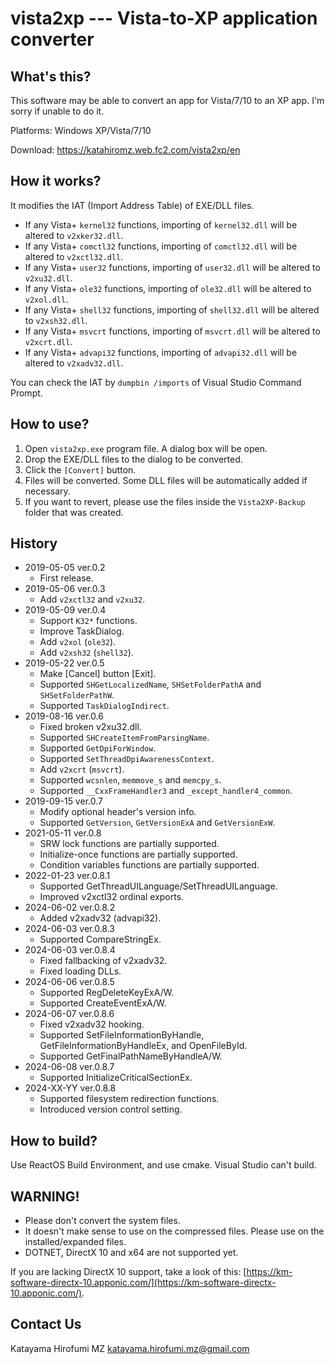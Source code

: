 # vista2xp --- Vista-to-XP application converter

## What's this?

This software may be able to convert an app for Vista/7/10 to an XP app.
I'm sorry if unable to do it.

Platforms: Windows XP/Vista/7/10

Download: https://katahiromz.web.fc2.com/vista2xp/en

## How it works?

It modifies the IAT (Import Address Table) of EXE/DLL files.

- If any Vista+ `kernel32` functions, importing of `kernel32.dll` will be altered to `v2xker32.dll`.
- If any Vista+ `comctl32` functions, importing of `comctl32.dll` will be altered to `v2xctl32.dll`.
- If any Vista+ `user32` functions, importing of `user32.dll` will be altered to `v2xu32.dll`.
- If any Vista+ `ole32` functions, importing of `ole32.dll` will be altered to `v2xol.dll`.
- If any Vista+ `shell32` functions, importing of `shell32.dll` will be altered to `v2xsh32.dll`.
- If any Vista+ `msvcrt` functions, importing of `msvcrt.dll` will be altered to `v2xcrt.dll`.
- If any Vista+ `advapi32` functions, importing of `advapi32.dll` will be altered to `v2xadv32.dll`.

You can check the IAT by `dumpbin /imports` of Visual Studio Command Prompt.

## How to use?

1. Open `vista2xp.exe` program file. A dialog box will be open.
2. Drop the EXE/DLL files to the dialog to be converted.
3. Click the `[Convert]` button.
4. Files will be converted. Some DLL files will be automatically added if necessary.
5. If you want to revert, please use the files inside the `Vista2XP-Backup` folder that was created.

## History

- 2019-05-05 ver.0.2
    - First release.
- 2019-05-06 ver.0.3
    - Add `v2xctl32` and `v2xu32`.
- 2019-05-09 ver.0.4
    - Support `K32*` functions.
    - Improve TaskDialog.
    - Add `v2xol` (`ole32`).
    - Add `v2xsh32` (`shell32`).
- 2019-05-22 ver.0.5
    - Make [Cancel] button [Exit].
    - Supported `SHGetLocalizedName`, `SHSetFolderPathA` and `SHSetFolderPathW`.
    - Supported `TaskDialogIndirect`.
- 2019-08-16 ver.0.6
    - Fixed broken v2xu32.dll.
    - Supported `SHCreateItemFromParsingName`.
    - Supported `GetDpiForWindow`.
    - Supported `SetThreadDpiAwarenessContext`.
    - Add `v2xcrt` (`msvcrt`).
    - Supported `wcsnlen`, `memmove_s` and `memcpy_s`.
    - Supported `__CxxFrameHandler3` and `_except_handler4_common`.
- 2019-09-15 ver.0.7
    - Modify optional header's version info.
    - Supported `GetVersion`, `GetVersionExA` and `GetVersionExW`.
- 2021-05-11 ver.0.8
    - SRW lock functions are partially supported.
    - Initialize-once functions are partially supported.
    - Condition variables functions are partially supported.
- 2022-01-23 ver.0.8.1
    - Supported GetThreadUILanguage/SetThreadUILanguage.
    - Improved v2xctl32 ordinal exports.
- 2024-06-02 ver.0.8.2
    - Added v2xadv32 (advapi32).
- 2024-06-03 ver.0.8.3
    - Supported CompareStringEx.
- 2024-06-03 ver.0.8.4
    - Fixed fallbacking of v2xadv32.
    - Fixed loading DLLs.
- 2024-06-06 ver.0.8.5
    - Supported RegDeleteKeyExA/W.
    - Supported CreateEventExA/W.
- 2024-06-07 ver.0.8.6
    - Fixed v2xadv32 hooking.
    - Supported SetFileInformationByHandle, GetFileInformationByHandleEx, and OpenFileById.
    - Supported GetFinalPathNameByHandleA/W.
- 2024-06-08 ver.0.8.7
    - Supported InitializeCriticalSectionEx.
- 2024-XX-YY ver.0.8.8
    - Supported filesystem redirection functions.
    - Introduced version control setting.

## How to build?

Use ReactOS Build Environment, and use cmake. Visual Studio can't build.

## WARNING!

- Please don't convert the system files.
- It doesn't make sense to use on the compressed files. Please use on the installed/expanded files.
- DOTNET, DirectX 10 and x64 are not supported yet.

If you are lacking DirectX 10 support, take a look of this: [https://km-software-directx-10.apponic.com/](https://km-software-directx-10.apponic.com/).

## Contact Us

Katayama Hirofumi MZ
katayama.hirofumi.mz@gmail.com
